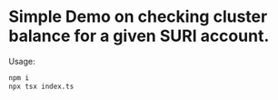 # Simple Demo on checking cluster balance for a given SURI account.

Usage:

```bash
npm i
npx tsx index.ts
```
